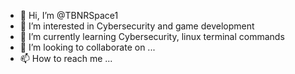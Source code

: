 - 👋 Hi, I’m @TBNRSpace1
- 👀 I’m interested in Cybersecurity and game development
- 🌱 I’m currently learning Cybersecurity, linux terminal commands
- 💞️ I’m looking to collaborate on ...
- 📫 How to reach me ...

<!---
TBNRSpace1/TBNRSpace1 is a ✨ special ✨ repository because its `README.md` (this file) appears on your GitHub profile.
You can click the Preview link to take a look at your changes.
--->
